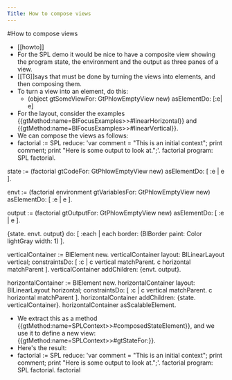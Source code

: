 ---Title: How to compose views---#How to compose views- [[howto]]- For the SPL demo it would be nice to have a composite view showing the program state, the environment and the output as three panes of a view.- [[TG]]says that must be done by turning the views into elements, and then composing them.- To turn a view into an element, do this:    - (object gtSomeViewFor: GtPhlowEmptyView new) asElementDo: [:e| e]- For the layout, consider the examples {{gtMethod:name=BlFocusExamples>>#linearHorizontal}} and {{gtMethod:name=BlFocusExamples>>#linearVertical}}.- We can compose the views as follows:- factorial := SPL		reduce: 'var comment = "This is an initial context"; print comment; print "Here is some output to look at.";'.factorial program: SPL factorial.state := (factorial gtCodeFor: GtPhlowEmptyView new) asElementDo: [ :e | e ].envt := (factorial environment gtVariablesFor: GtPhlowEmptyView new)		asElementDo: [ :e | e ].output := (factorial gtOutputFor: GtPhlowEmptyView new) asElementDo: [ :e | e ].{state.	envt.	output} do: [ :each | each border: (BlBorder paint: Color lightGray width: 1) ].verticalContainer := BlElement new.verticalContainer	layout: BlLinearLayout vertical;	constraintsDo: [ :c | 		c vertical matchParent.		c horizontal matchParent ].verticalContainer	addChildren: {envt.			output}.horizontalContainer := BlElement new.horizontalContainer	layout: BlLinearLayout horizontal;	constraintsDo: [ :c | 		c vertical matchParent.		c horizontal matchParent ].horizontalContainer	addChildren: {state.			verticalContainer}.horizontalContainer asScalableElement.- We extract this as a method {{gtMethod:name=SPLContext>>#composedStateElement}}, and we use it to define a new view: {{gtMethod:name=SPLContext>>#gtStateFor:}}.- Here's the result:- factorial := SPL		reduce: 'var comment = "This is an initial context"; print comment; print "Here is some output to look at.";'.factorial program: SPL factorial.factorial